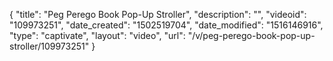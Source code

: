 {
    "title": "Peg Perego Book Pop-Up Stroller",
    "description": "",
    "videoid": "109973251",
    "date_created": "1502519704",
    "date_modified": "1516146916",
    "type": "captivate",
    "layout": "video",
    "url": "\/v\/peg-perego-book-pop-up-stroller\/109973251"
}